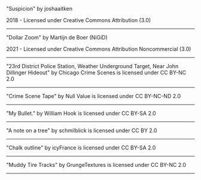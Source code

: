 "Suspicion"
by joshaaitken

2018 - Licensed under
Creative Commons
Attribution (3.0)

---

"Dollar Zoom"
by Martijn de Boer (NiGiD)

2021 - Licensed under
Creative Commons
Attribution Noncommercial (3.0)

---

"23rd District Police Station, Weather Underground Target, Near John Dillinger Hideout" by Chicago Crime Scenes is licensed under CC BY-NC 2.0

---

"Crime Scene Tape" by Null Value is licensed under CC BY-NC-ND 2.0

---

"My Bullet." by William Hook is licensed under CC BY-SA 2.0

---

"A note on a tree" by schmilblick is licensed under CC BY 2.0

---

"Chalk outline" by icyFrance is licensed under CC BY-SA 2.0

---

"Muddy Tire Tracks" by GrungeTextures is licensed under CC BY-NC 2.0

---
